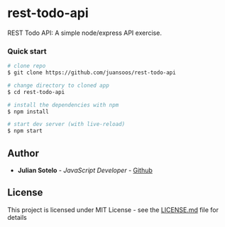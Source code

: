 # rest-todo-api

REST Todo API: A simple node/express API exercise.

### Quick start

```bash
# clone repo
$ git clone https://github.com/juansoos/rest-todo-api

# change directory to cloned app
$ cd rest-todo-api

# install the dependencies with npm
$ npm install

# start dev server (with live-reload)
$ npm start
```

## Author

* **Julian Sotelo** - *JavaScript Developer* - [Github](https://github.com/juansoos)

## License

This project is licensed under MIT License - see the [LICENSE.md](https://github.com/juansoos/rest-todo-api/blob/master/LICENSE.md) file for details